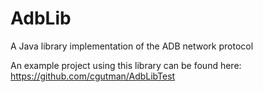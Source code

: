 AdbLib
======

A Java library implementation of the ADB network protocol

An example project using this library can be found here: https://github.com/cgutman/AdbLibTest
